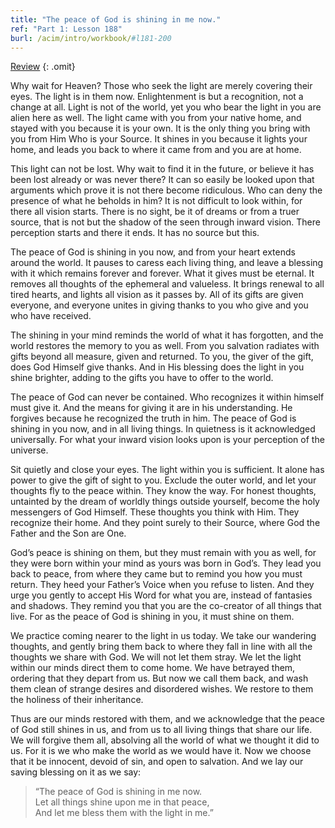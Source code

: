 ```yaml
---
title: "The peace of God is shining in me now."
ref: "Part 1: Lesson 188"
burl: /acim/intro/workbook/#l181-200
---
```


<a class="hide-review" href="/acim/workbook/l208/#l188">Review</a>
{: .omit}

Why wait for Heaven? Those who seek the light are merely covering their
eyes. The light is in them now. Enlightenment is but a recognition, not
a change at all. Light is not of the world, yet you who bear the light
in you are alien here as well. The light came with you from your native
home, and stayed with you because it is your own. It is the only thing
you bring with you from Him Who is your Source. It shines in you because
it lights your home, and leads you back to where it came from and you
are at home.

This light can not be lost. Why wait to find it in the future, or
believe it has been lost already or was never there? It can so easily be
looked upon that arguments which prove it is not there become
ridiculous. Who can deny the presence of what he beholds in him? It is
not difficult to look within, for there all vision starts. There is no
sight, be it of dreams or from a truer source, that is not but the
shadow of the seen through inward vision. There perception starts and
there it ends. It has no source but this.

The peace of God is shining in you now, and from your heart extends
around the world. It pauses to caress each living thing, and leave a
blessing with it which remains forever and forever. What it gives must
be eternal. It removes all thoughts of the ephemeral and valueless. It
brings renewal to all tired hearts, and lights all vision as it passes
by. All of its gifts are given everyone, and everyone unites in giving
thanks to you who give and you who have received.

The shining in your mind reminds the world of what it has forgotten, and
the world restores the memory to you as well. From you salvation
radiates with gifts beyond all measure, given and returned. To you, the
giver of the gift, does God Himself give thanks. And in His blessing
does the light in you shine brighter, adding to the gifts you have to
offer to the world.

The peace of God can never be contained. Who recognizes it within
himself must give it. And the means for giving it are in his
understanding. He forgives because he recognized the truth in him. The
peace of God is shining in you now, and in all living things. In
quietness is it acknowledged universally. For what your inward vision
looks upon is your perception of the universe.

Sit quietly and close your eyes. The light within you is sufficient. It
alone has power to give the gift of sight to you. Exclude the outer
world, and let your thoughts fly to the peace within. They know the way.
For honest thoughts, untainted by the dream of worldly things outside
yourself, become the holy messengers of God Himself. These thoughts you
think with Him. They recognize their home. And they point surely to
their Source, where God the Father and the Son are One.

God’s peace is shining on them, but they must remain with you as well,
for they were born within your mind as yours was born in God’s. They
lead you back to peace, from where they came but to remind you how you
must return. They heed your Father’s Voice when you refuse to listen.
And they urge you gently to accept His Word for what you are, instead of
fantasies and shadows. They remind you that you are the co-creator of
all things that live. For as the peace of God is shining in you, it must
shine on them.

We practice coming nearer to the light in us today. We take our
wandering thoughts, and gently bring them back to where they fall in
line with all the thoughts we share with God. We will not let them
stray. We let the light within our minds direct them to come home. We have
betrayed them, ordering that they depart from us. But now we call them
back, and wash them clean of strange desires and disordered wishes. We
restore to them the holiness of their inheritance.

Thus are our minds restored with them, and we acknowledge that the peace
of God still shines in us, and from us to all living things that share
our life. We will forgive them all, absolving all the world of what we
thought it did to us. For it is we who make the world as we would have
it. Now we choose that it be innocent, devoid of sin, and open to
salvation. And we lay our saving blessing on it as we say:

> “The peace of God is shining in me now.<br/>
> Let all things shine upon me in that peace,<br/>
> And let me bless them with the light in me.”

